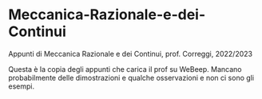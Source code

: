 # Meccanica-Razionale-e-dei-Continui
Appunti di Meccanica Razionale e dei Continui, prof. Correggi, 2022/2023

Questa è la copia degli appunti che carica il prof su WeBeep. Mancano probabilmente delle dimostrazioni e qualche osservazioni e non ci sono gli esempi.
